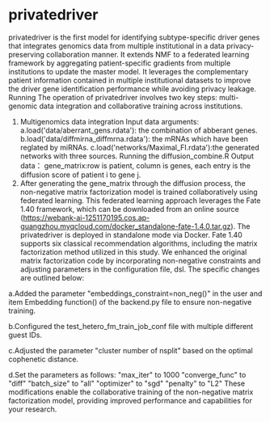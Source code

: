 # privatedriver
privatedriver is the first model for identifying subtype-specific driver genes that integrates genomics data from multiple institutional in a data privacy-preserving collaboration manner. It extends NMF to a federated learning framework by aggregating patient-specific gradients from multiple institutions to update the master model. It leverages the complementary patient information contained in multiple institutional datasets to improve the driver gene identification performance while avoiding privacy leakage. Running The operation of privatedriver involves two key steps: multi-genomic data integration and collaborative training across institutions.
1. Multigenomics data integration
   Input data arguments:
   a.load('data/aberrant_gens.rdata'): the combination of abberant genes.
   b.load('data/diffmirna_diffmrna.rdata'): the mRNAs which have been reglated by miRNAs.
   c.load('networks/Maximal_FI.rdata'):the generated networks with three sources.
   Running the diffusion_combine.R
Output data：
   gene_matrix:row is patient, column is genes, each entry is the diffusion score of patient i to gene j.
2. After generating the gene_matrix through the diffusion process, the non-negative matrix factorization model is trained collaboratively using federated learning. This federated learning approach leverages the Fate 1.40 framework, which can be downloaded from an online source (https://webank-ai-1251170195.cos.ap-guangzhou.myqcloud.com/docker_standalone-fate-1.4.0.tar.gz). The privatedriver is deployed in standalone mode via Docker. Fate 1.40 supports six classical recommendation algorithms, including the matrix factorization method utilized in this study. We enhanced the original matrix factorization code by incorporating non-negative constraints and adjusting parameters in the configuration file, dsl. The specific changes are outlined below:
   
 a.Added the parameter "embeddings_constraint=non_neg()" in the user and item Embedding function() of the backend.py file to ensure non-negative training.

 b.Configured the test_hetero_fm_train_job_conf file with multiple different guest IDs.
 
 c.Adjusted the parameter "cluster number of nsplit" based on the optimal cophenetic distance.
 
 d.Set the parameters as follows:
     "max_iter" to 1000
     "converge_func" to "diff"
     "batch_size" to "all"
     "optimizer" to "sgd"
     "penalty" to "L2"
These modifications enable the collaborative training of the non-negative matrix factorization model, providing improved performance and capabilities for your research.


